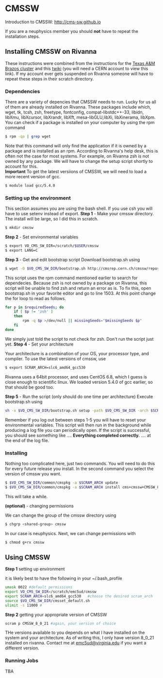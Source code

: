 # CMSSW

Introduction to CMSSW: http://cms-sw.github.io

If you are a neuphysics member you should **not** have to repeat the installation steps. 

## Installing CMSSW on Rivanna 
These instructions were combined from the instructions for the [Texas A&M Brazos cluster](http://mitchcomp.physics.tamu.edu/mitchcomp/guides/admin/CMSSWSystemInstallGuide.pdf) and this [twiki](https://twiki.cern.ch/twiki/bin/view/CMSPublic/SDTCMSSW_aptinstaller) (you will need a CERN account to view this link). If my account ever gets suspended on Rivanna someone will have to repeat these steps in their scratch directory.

### Dependencies 

There are a variety of depencies that CMSSW needs to run. Lucky for us all of them are already installed on Rivanna. These packages include which, wget, tk, tcsh, zsh, freetype, fontconfig, compat-libstdc++-33, libidn, libXmu, libXcursor, libXrandr, libXft, mesa-libGLU,libXi, libXinerama, libXpm. You can check if a package is installed on your computer by using the rpm command 
```bash
$ rpm -qa | grep wget
```
Note that this command will only find the application if it is owned by a package and is installed as an rpm. According to Rivanna's help desk, this is often not the case for most systems. For example, on Rivanna zsh is not owned by any package. We will have to change the setup script shortly to account for this.  
**Important**
To get the latest versiions of CMSSW, we will need to load a more recent version of gcc. 
```bash
$ module load gcc/5.4.0
```

### Setting up the environment

This section assumes you are using the bash shell. If you use csh you will have to use setenv instead of export. 
**Step 1** -  Make your cmssw directory. The install will be large, so I did this in scratch. 
```bash
$ mkdir cmssw
```
**Step 2** -  Set environmental variables

```bash
$ export VO_CMS_SW_DIR=/scratch/$USER/cmssw
$ export LANG=C
```

**Step 3** - Get and edit bootstrap script
Download bootstrap.sh using 
```bash
$ wget -O $VO_CMS_SW_DIR/bootstrap.sh http://cmsrep.cern.ch/cmssw/repos/bootstrap.sh
```
This script uses the rpm command mentioned earlier to search for dependecies. Because zsh is not owned by a package on Rivanna, this script will be unable to find zsh and return an error as is. To fix this, open bootstrap.sh in your favorite editor and go to line 1503. At this point change the for loop to read as follows. 

```bash
for p in $requiredSeeds; do
    if [ $p != 'zsh' ]
    then
        rpm -q $p >/dev/null || missingSeeds="$missingSeeds $p"
    fi
done
```
We simply just told the script to not check for zsh. Don't run the script just yet. 
**Step 4** - Set your architecture 

Your architecture is a combination of your OS, your processor type, and compiler. To use the latest versions of cmssw, use

```bash
$ export SCRAM_ARCH=slc6_amd64_gcc530
```
Rivanna uses a 64bit processor, and uses CentOS 6.8, which I guess is close enough to scientific linux. We loaded version 5.4.0 of gcc earlier, so that should be good too. 

**Step 5** - Run the script (only should do one time per architecture)
Execute bootstrap.sh using

```bash
sh -x $VO_CMS_SW_DIR/bootstrap.sh setup -path $VO_CMS_SW_DIR -arch $SCRAM_ARCH >& $VO_CMS_SW_DIR/bootstrap_$SCRAM_ARCH.log
```
Remember if you log out between steps 1-5 you will have to reset your environmental variables. This script will then run in the background while producing a log file you can periodically open. If the script is successful, you should see something like
....
**Everything completed correctly.**
....
at the end of the log file. 
### Installing

Nothing too complicated here, just two commands. You will need to do this for every future release you install. In the second command you select the version of cmssw you want. 
```bash
$ $VO_CMS_SW_DIR/common/cmspkg -a $SCRAM_ARCH update
$ $VO_CMS_SW_DIR/common/cmspkg -a $SCRAM_ARCH install cms+cmssw+CMSSW_8_0_21
```
This will take a while. 

**(optional)** - changing permissions

We can change the group of the cmssw directory using 
```bash
$ chgrp <shared-group> cmssw
```
In our case <shared-group> is neuphysics. Next, we can change permissions with

```bash
$ chmod g+rx cmssw
```

## Using CMSSW

**Step 1** setting up environment

it is likely best to have the following in your ~/.bash_profile

```bash
umask 0022 #default permissions
export VO_CMS_SW_DIR=/scratch/emc5ud/cmssw
export SCRAM_ARCH=slc6_amd64_gcc530   #choose the desired scram_arch
source $VO_CMS_SW_DIR/cmsset_default.sh
ulimit -s 11000 #
```

**Step 2** getting your appropriate version of CMSSW

```bash
scram p CMSSW_8_0_21 #again, your version of choice
```
THe versions available to you depends on what I have installed on the system and your architecture. As of writing this, I only have version 8_0_21 installed on rivanna. Contact me at emc5ud@virginia.edu if you want a different version. 

### Running Jobs
 TBA
